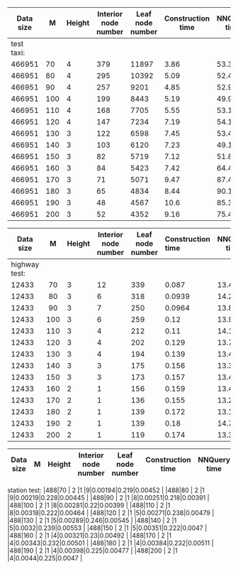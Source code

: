 | Data size |M| Height | Interior node number | Leaf node number | Construction time| NNQuery time|RangeQuery time|
|-|-|-|-|-|-|-|-|
|test taxi:||||||||
|466951|70 | 4 |379 |11897|3.86|53.3|3.97 |
|466951|80 | 4 |295 |10392|5.09|52.4|3.5 |
|466951|90 | 4 |257 |9201|4.85|52.9|3.4 |
|466951|100 | 4 |199 |8443|5.19|49.9|3.61 |
|466951|110 | 4 |168 |7705|5.55|53.1|3.61 |
|466951|120 | 4 |147 |7234|7.19|54.1|3.37 |
|466951|130 | 3 |122 |6598|7.45|53.4|3.65 |
|466951|140 | 3 |103 |6120|7.23|49.1|3.52 |
|466951|150 | 3 |82 |5719|7.12|51.8|3.63 |
|466951|160 | 3 |84 |5423|7.42|64.4|4.11 |
|466951|170 | 3 |71 |5071|9.47|87.4|4.83 |
|466951|180 | 3 |65 |4834|8.44|90.1|5.42 |
|466951|190 | 3 |48 |4567|10.6|85.3|4.94 |
|466951|200 | 3 |52 |4352|9.16|75.4|4.15 |

| Data size |M| Height | Interior node number | Leaf node number | Construction time| NNQuery time|RangeQuery time|
|----------|:--------:|----------|----------|----------|:---------|----------|----------|
|highway test:||||||||
|12433|70 | 3 |12 |339|0.087|13.4|0.0392 |
|12433|80 | 3 |6 |318|0.0939|14.2|0.0431 |
|12433|90 | 3 |7 |250|0.0964|13.8|0.0505 |
|12433|100 | 3 |6 |259|0.12|13.9|0.0454 |
|12433|110 | 3 |4 |212|0.11|14.1|0.0461 |
|12433|120 | 3 |4 |202|0.129|13.7|0.0454 |
|12433|130 | 3 |4 |194|0.139|13.4|0.0426 |
|12433|140 | 3 |3 |175|0.156|13.3|0.0431 |
|12433|150 | 3 |3 |173|0.157|13.4|0.0427 |
|12433|160 | 2 |1 |156|0.159|13.4|0.0486 |
|12433|170 | 2 |1 |136|0.155|13.2|0.0419 |
|12433|180 | 2 |1 |139|0.172|13.1|0.0445 |
|12433|190 | 2 |1 |139|0.18|14.7|0.0431 |
|12433|200 | 2 |1 |119|0.174|13.3|0.0453 |

| Data size |M| Height | Interior node number | Leaf node number | Construction time| NNQuery time|RangeQuery time|
|----------|----------|----------|----------|----------|----------|----------|----------|
station test:
|488|70 | 2 |1 |9|0.00194|0.219|0.00452 |
|488|80 | 2 |1 |9|0.00219|0.228|0.00445 |
|488|90 | 2 |1 |8|0.00251|0.218|0.00391 |
|488|100 | 2 |1 |8|0.00281|0.22|0.00399 |
|488|110 | 2 |1 |8|0.00318|0.222|0.00464 |
|488|120 | 2 |1 |5|0.00271|0.238|0.00479 |
|488|130 | 2 |1 |5|0.00289|0.246|0.00545 |
|488|140 | 2 |1 |5|0.0032|0.239|0.00553 |
|488|150 | 2 |1 |5|0.00351|0.222|0.0047 |
|488|160 | 2 |1 |4|0.00321|0.23|0.00492 |
|488|170 | 2 |1 |4|0.00343|0.232|0.00501 |
|488|180 | 2 |1 |4|0.00384|0.232|0.00511 |
|488|190 | 2 |1 |4|0.00398|0.225|0.00477 |
|488|200 | 2 |1 |4|0.0044|0.225|0.0047 |

